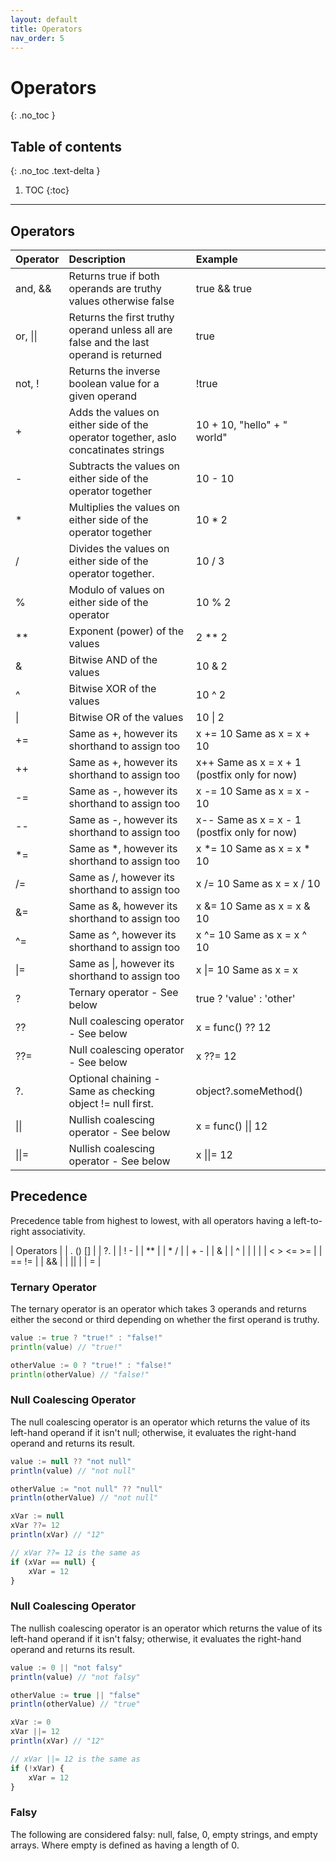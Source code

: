 ```yaml
---
layout: default
title: Operators
nav_order: 5
---
```


# Operators
{: .no_toc }

## Table of contents
{: .no_toc .text-delta }

1. TOC
{:toc}

---
## Operators

| Operator     | Description                                                    | Example                    |
|:-------------|:---------------------------------------------------------------|:---------------------------|
| and, &&      | Returns true if both operands are truthy values otherwise false | true && true |
| or, \|\|     | Returns the first truthy operand unless all are false and the last operand is returned | true || false |
| not, !       | Returns the inverse boolean value for a given operand | !true |
| +            | Adds the values on either side of the operator together, aslo concatinates strings        | 10 + 10, "hello" + " world" |
| -            | Subtracts the values on either side of the operator together   | 10 - 10                    |
| *            | Multiplies the values on either side of the operator together  | 10 * 2                     |
| /            | Divides the values on either side of the operator together.    | 10 / 3                     |
| %            | Modulo of values on either side of the operator                | 10 % 2                     |
| **           | Exponent (power) of the values                                 | 2 ** 2                     |
| &            | Bitwise AND of the values                                      | 10 & 2                     |
| ^            | Bitwise XOR of the values                                      | 10 ^ 2                     |
| \|           | Bitwise OR of the values                                       | 10 \| 2                    |
| +=           | Same as +, however its shorthand to assign too                 | x += 10 Same as x = x + 10 |
| ++           | Same as +, however its shorthand to assign too                 | x++ Same as x = x + 1 (postfix only for now)|
| -=           | Same as -, however its shorthand to assign too                 | x -= 10 Same as x = x - 10 |
| --           | Same as -, however its shorthand to assign too                 | x-- Same as x = x - 1 (postfix only for now)|
| *=           | Same as *, however its shorthand to assign too                 | x *= 10 Same as x = x * 10 |
| /=           | Same as /, however its shorthand to assign too                 | x /= 10 Same as x = x / 10 |
| &=           | Same as &, however its shorthand to assign too                 | x &= 10 Same as x = x & 10 |
| ^=           | Same as ^, however its shorthand to assign too                 | x ^= 10 Same as x = x ^ 10 |
| \|=          | Same as \|, however its shorthand to assign too                | x \|= 10 Same as x = x     |
| ?            | Ternary operator - See below                                   | true ? 'value' : 'other'   |
| ??           | Null coalescing operator - See below                           | x = func() ?? 12           |
| ??=          | Null coalescing operator - See below                           | x ??= 12                   |
| ?.           | Optional chaining - Same as checking object != null first. | object?.someMethod()           |
| \|\|         | Nullish coalescing operator - See below                        | x = func() \|\| 12         |
| \|\|=        | Nullish coalescing operator - See below                        | x \|\|= 12                 |

## Precedence

Precedence table from highest to lowest, with all operators having a left-to-right associativity. 

| Operators |
| . () []   |
| ?.        |
| ! -       |
| \*\*      |
| * /       |
| \+ \-     |
| &         |
| ^         |
| \|        |
| < > <= >= |
| == !=     |
| &&        |
| \|\|      |
| \=        |

### Ternary Operator

The ternary operator is an operator which takes 3 operands and returns either the second or third depending on whether the first operand is truthy. 

```go
value := true ? "true!" : "false!"
println(value) // "true!"

otherValue := 0 ? "true!" : "false!"
println(otherValue) // "false!"
```

### Null Coalescing Operator

The null coalescing operator is an operator which returns the value of its left-hand operand if it isn't null; otherwise, it evaluates the right-hand operand and returns its result.

```ts
value := null ?? "not null"
println(value) // "not null"

otherValue := "not null" ?? "null"
println(otherValue) // "not null"

xVar := null
xVar ??= 12
println(xVar) // "12"

// xVar ??= 12 is the same as
if (xVar == null) {
    xVar = 12
}
```

### Null Coalescing Operator

The nullish coalescing operator is an operator which returns the value of its left-hand operand if it isn't falsy; otherwise, it evaluates the right-hand operand and returns its result.

```ts
value := 0 || "not falsy"
println(value) // "not falsy"

otherValue := true || "false"
println(otherValue) // "true"

xVar := 0
xVar ||= 12
println(xVar) // "12"

// xVar ||= 12 is the same as
if (!xVar) {
    xVar = 12
}
```

### Falsy

The following are considered falsy: null, false, 0, empty strings, and empty arrays. Where empty is defined as having a length of 0.
